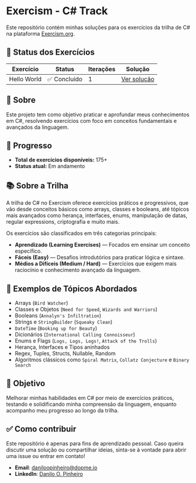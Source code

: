 # Exercism - C# Track

Este repositório contém minhas soluções para os exercícios da trilha de C# na plataforma [Exercism.org](https://exercism.org/tracks/csharp).

## 🚧 Status dos Exercícios

| Exercício       | Status     | Iterações | Solução                                                                 |
|-----------------|------------|-----------|-------------------------------------------------------------------------|
| Hello World     | ✅ Concluído | 1         | [Ver solução](https://exercism.org/tracks/csharp/exercises/hello-world/solutions/daniloopinheiro) |

## 🧠 Sobre

Este projeto tem como objetivo praticar e aprofundar meus conhecimentos em C#, resolvendo exercícios com foco em conceitos fundamentais e avançados da linguagem.

## 📌 Progresso

- **Total de exercícios disponíveis:** 175+
- **Status atual:** Em andamento

## 📚 Sobre a Trilha

A trilha de C# no Exercism oferece exercícios práticos e progressivos, que vão desde conceitos básicos como arrays, classes e booleans, até tópicos mais avançados como herança, interfaces, enums, manipulação de datas, regular expressions, criptografia e muito mais.

Os exercícios são classificados em três categorias principais:
- **Aprendizado (Learning Exercises)** — Focados em ensinar um conceito específico.
- **Fáceis (Easy)** — Desafios introdutórios para praticar lógica e sintaxe.
- **Médios a Difíceis (Medium / Hard)** — Exercícios que exigem mais raciocínio e conhecimento avançado da linguagem.

## 🧩 Exemplos de Tópicos Abordados

- Arrays (`Bird Watcher`)
- Classes e Objetos (`Need for Speed`, `Wizards and Warriors`)
- Booleans (`Annalyn's Infiltration`)
- Strings e `StringBuilder` (`Squeaky Clean`)
- `DateTime` (`Booking up for Beauty`)
- Dicionários (`International Calling Connoisseur`)
- Enums e Flags (`Logs, Logs, Logs!`, `Attack of the Trolls`)
- Herança, Interfaces e Tipos aninhados
- Regex, Tuples, Structs, Nullable, Random
- Algoritmos clássicos como `Spiral Matrix`, `Collatz Conjecture` e `Binary Search`

## 🚀 Objetivo

Melhorar minhas habilidades em C# por meio de exercícios práticos, testando e solidificando minha compreensão da linguagem, enquanto acompanho meu progresso ao longo da trilha.

## ✅ Como contribuir

Este repositório é apenas para fins de aprendizado pessoal. Caso queira discutir uma solução ou compartilhar ideias, sinta-se à vontade para abrir uma issue ou entrar em contato!
* **Email**: [daniloopinheiro@dopme.io](mailto:daniloopinheiro@dopme.io)
* **LinkedIn**: [Danilo O. Pinheiro](https://www.linkedin.com/in/daniloopinheiro/)
